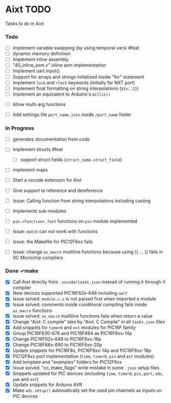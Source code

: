# Aixt TODO

Tasks to do in Aixt


### Todo

- [ ] Implement variable swapping (by using temporal vars) #feat
- [ ] dynamic memory definition
- [ ] Implement inline assembly
- [ ] "40_inline_asm.v" inline asm implementation
- [ ] Implement uart.input()
- [ ] Support for arrays and strings initialized inside "for" statement
- [ ] Implement `lock` and `rlock` keywords (initially for NXT port)
- [ ] Implement float formatting on string interpolations (`${x:.2}`)
- [ ] Implement an equivalent to Arduino's `millis()`
<!-- - [ ] Implement CH32V and CH5xx families on Arduino through PlatformIO -->
<!-- - [ ] Add a configuration file inside each project folder in order to make it easy to integrate Aixt to and IDE like PlatformIO -->
- [ ] Allow multi-arg functions
- [ ] Add settings file `port_name.json` inside `/port_name` folder


### In Progress

- [ ] generates documentation from code
- [ ] Implement structs #feat
    - [ ] support struct fields (`struct_name.struct_field`)
- [ ] implement maps
- [ ] Start a vscode extension for Aixt
- [ ] Give support to reference and dereference
- [ ] Issue: Calling function from string interpolations including casting
- [ ] Implements sub-modules
- [ ] `pin.<function>_fast` functions on `pin` module implemented
- [ ] Issue: `match` can not work with functions
- [ ] Issue: the Makefile for PIC12F6xx fails
- [ ] Issue: change `as_macro` multiline functions because using ({ ... }) fails in XC Microchip compilers


### Done ✓make

- [x] Call Aixt directly from `.vscode/tasks.json` instead of running it through V compiler
- [x] New devices supported PIC16F62x-648 including `uart`
- [x] Issue solved: `module.c.v` is not parsed first when imported a module
- [x] Issue solved: comments inside conditional compiling fails inside `as_macro` functions
- [x] Issue solved: `as_macro` multiline functions fails when return a value
- [x] Change "Aixt: C compile" taks by "Aixt: C Compile" in all `tasks.json` files
- [x] Add snippets for `timer0` and `ext` modules for PIC16F family
- [x] Group PIC16F630-676 and PIC16F684 as PIC16F6xx-14p
- [x] Change PIC16F62x-648 to PIC16F6xx-18p
- [x] Change PIC16F68x-690 to PIC16F6xx-20p
- [x] Update snippets for PIC16F8x, PIC16F6xx-14p and PIC16F6xx-18p
- [x] PIC12F6xx port implementation (`time`, `timer0`, `pin` and `ext` modules)
- [x] Add template and "examples" folders for PIC12F6xx
- [x] Issue solved: "cc_make_flags" write mistake in some `.json` setup files
- [x] Snippets updated for PIC devices (including `time`, `timer0`, `pin`, `port`, `adc`, `pwm` and `ext`)
- [x] Update snippets for Arduino AVR
- [x] Make `adc.setup()` automatically set the used pin channels as inputs on PIC devices